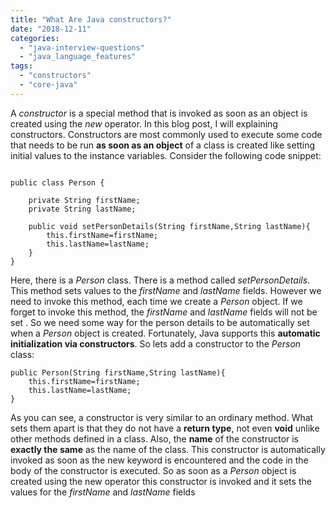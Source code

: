 ```yaml
---
title: "What Are Java constructors?"
date: "2018-12-11"
categories: 
  - "java-interview-questions"
  - "java_language_features"
tags: 
  - "constructors"
  - "core-java"
---
```


A _constructor_ is a special method that is invoked as soon as an object is created using the _new_ operator. In this blog post, I will explaining constructors. Constructors are most commonly used to execute some code that needs to be run **as soon as an object** of a class is created like setting initial values to the instance variables. Consider the following code snippet:

````

public class Person {

    private String firstName; 
    private String lastName;

    public void setPersonDetails(String firstName,String lastName){ 
        this.firstName=firstName; 
        this.lastName=lastName; 
    } 
}
````

Here, there is a _Person_ class. There is a method called _setPersonDetails_. This method sets values to the _firstName_ and _lastName_ fields. However we need to invoke this method, each time we create a _Person_ object. If we forget to invoke this method, the _firstName_ and _lastName_ fields will not be set . So we need some way for the person details to be automatically set when a _Person_ object is created. Fortunately, Java supports this **automatic initialization via constructors**. So lets add a constructor to the _Person_ class:

````
public Person(String firstName,String lastName){ 
    this.firstName=firstName; 
    this.lastName=lastName; 
}
````

As you can see, a constructor is very similar to an ordinary method. What sets them apart is that they do not have a **return type**, not even **void** unlike other methods defined in a class. Also, the **name** of the constructor is **exactly the same** as the name of the class. This constructor is automatically invoked as soon as the new keyword is encountered and the code in the body of the constructor is executed. So as soon as a _Person_ object is created using the new operator this constructor is invoked and it sets the values for the _firstName_ and _lastName_ fields
